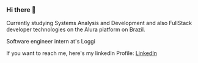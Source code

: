 ### Hi there 👋

Currently studying Systems Analysis and Development and also FullStack developer technologies on the Alura platform on Brazil.

Software engineer intern at's Loggi

If you want to reach me, here's my linkedIn Profile: [LinkedIn](https://www.linkedin.com/in/julio-araujo-a7719267) 


<!--
**JulioAraujo00/JulioAraujo00** is a ✨ _special_ ✨ repository because its `README.md` (this file) appears on your GitHub profile.

Here are some ideas to get you started:

- 🔭 I’m currently working on ...
- 🌱 I’m currently learning ...
- 👯 I’m looking to collaborate on ...
- 🤔 I’m looking for help with ...
- 💬 Ask me about ...
- 📫 How to reach me: ...
- 😄 Pronouns: ...
- ⚡ Fun fact: ...
-->
